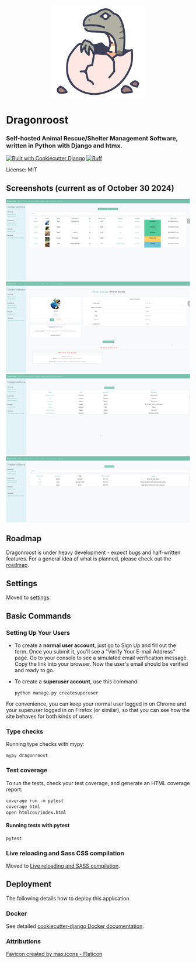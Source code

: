 <div align="center">
    <img src="dragonroost/static/images/favicons/dinosaur-egg-256.png" width="auto" alt="Dragonroost Logo">
</div>
<h1>
    Dragonroost
</h1>
<h3>
    Self-hosted Animal Rescue/Shelter Management Software, written in Python with Django and htmx.
</h3>


[![Built with Cookiecutter Django](https://img.shields.io/badge/built%20with-Cookiecutter%20Django-ff69b4.svg?logo=cookiecutter)](https://github.com/cookiecutter/cookiecutter-django/)
[![Ruff](https://img.shields.io/endpoint?url=https://raw.githubusercontent.com/astral-sh/ruff/main/assets/badge/v2.json)](https://github.com/astral-sh/ruff)

License: MIT

## Screenshots (current as of October 30 2024)

![Dragonroost Homepage](example/screenshots/dragonroost-dashboard.png)
![Dragonroost Animal Detail Page](example/screenshots/dragonroost-animal-detail.png)
![Dragonroost Species List Page](example/screenshots/dragonroost-species-list.png)
![Dragonroost People List Page](example/screenshots/dragonroost-people-list.png)

## Roadmap

Dragonroost is under heavy development - expect bugs and half-written features. For a general idea of what is planned, please check out the [roadmap](ROADMAP.md).

## Settings

Moved to [settings](http://cookiecutter-django.readthedocs.io/en/latest/settings.html).

## Basic Commands

### Setting Up Your Users

- To create a **normal user account**, just go to Sign Up and fill out the form. Once you submit it, you'll see a "Verify Your E-mail Address" page. Go to your console to see a simulated email verification message. Copy the link into your browser. Now the user's email should be verified and ready to go.

- To create a **superuser account**, use this command:

      python manage.py createsuperuser

For convenience, you can keep your normal user logged in on Chrome and your superuser logged in on Firefox (or similar), so that you can see how the site behaves for both kinds of users.

### Type checks

Running type checks with mypy:

    mypy dragonroost

### Test coverage

To run the tests, check your test coverage, and generate an HTML coverage report:

    coverage run -m pytest
    coverage html
    open htmlcov/index.html

#### Running tests with pytest

    pytest

### Live reloading and Sass CSS compilation

Moved to [Live reloading and SASS compilation](https://cookiecutter-django.readthedocs.io/en/latest/developing-locally.html#sass-compilation-live-reloading).

## Deployment

The following details how to deploy this application.

### Docker

See detailed [cookiecutter-django Docker documentation](http://cookiecutter-django.readthedocs.io/en/latest/deployment-with-docker.html).

### Attributions

[Favicon created by max.icons - Flaticon](https://www.flaticon.com/free-icons/dino)
